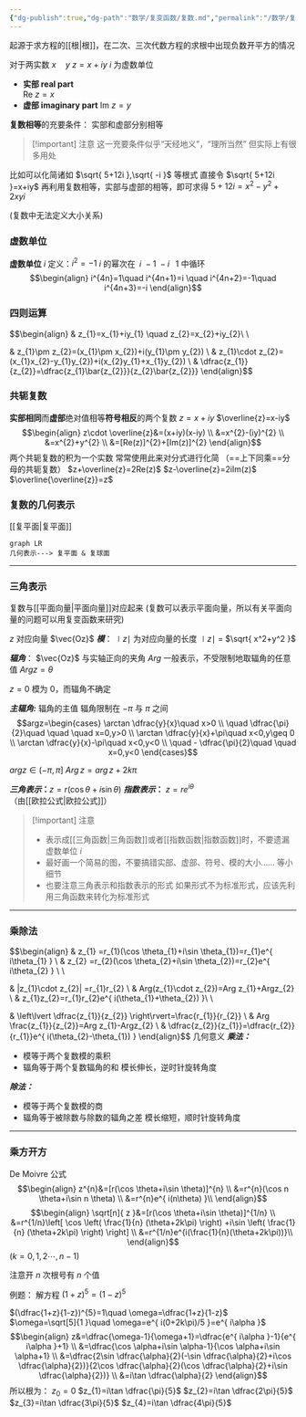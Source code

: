 ```yaml
---
{"dg-publish":true,"dg-path":"数学/复变函数/复数.md","permalink":"/数学/复变函数/复数/","dgPassFrontmatter":true,"noteIcon":"","created":"2024-05-21T15:20:28.114+08:00","updated":"2024-08-04T17:07:13.012+08:00"}
---
```


起源于求方程的[[根\|根]]，在二次、三次代数方程的求根中出现负数开平方的情况
 
对于两实数 $x\quad y$
$z=x+iy$
$i$  为虚数单位
- **实部  real part**  
	$\mathrm{Re}$ $z=x$    
- **虚部 imaginary part**
	$\mathrm{Im}$ $z=y$      

**复数相等**的充要条件：
实部和虚部分别相等
>[!important] 注意
>这一充要条件似乎“天经地义”，“理所当然”
>但实际上有很多用处

比如可以化简诸如 $\sqrt{ 5+12i },\sqrt{ -i }$ 等根式
直接令 $\sqrt{ 5+12i }=x+iy$
再利用复数相等，实部与虚部的相等，即可求得
$5+12i=x^{2}-y^{2}+2xyi$


(复数中无法定义大小关系)

### 虚数单位
**虚数单位** $i$
定义：$i^2 = -1$
$i$   的幂次在 $\; i \: -1\: -i\;\;\;1$  中循环
$$\begin{align}
i^{4n}=1\quad i^{4n+1}=i \quad i^{4n+2}=-1\quad i^{4n+3}=-i
\end{align}$$

### 四则运算
$$\begin{align} 
 & z_{1}=x_{1}+iy_{1} \quad z_{2}=x_{2}+iy_{2}\\ \\

 & z_{1}\pm z_{2}=(x_{1}\pm x_{2})+i(y_{1}\pm y_{2}) \\
 & z_{1}\cdot z_{2}=(x_{1}x_{2}-y_{1}y_{2})+i(x_{2}y_{1}+x_{1}y_{2}) \\
 & \dfrac{z_{1}}{z_{2}}=\dfrac{z_{1}\bar{z_{2}}}{z_{2}\bar{z_{2}}}
\end{align}$$

### 共轭复数
**实部相同**而**虚部**绝对值相等**符号相反**的两个复数
$z=x+iy$
$\overline{z}=x-iy$
$$\begin{align}
z\cdot \overline{z}&=(x+iy)(x-iy) \\
&=x^{2}-(iy)^{2} \\
&=x^{2}+y^{2}   \\
&=[Re(z)]^{2}+[Im(z)]^{2}
\end{align}$$
 两个共轭复数的积为一个实数
 常常使用此来对分式进行化简
 （==上下同乘==分母的共轭复数）
 $z+\overline{z}=2Re(z)$
 $z-\overline{z}=2iIm(z)$
 $\overline{\overline{z}}=z$
 
### 复数的几何表示
[[复平面\|复平面]]

```mermaid
graph LR
几何表示---> 复平面 & 复球面
```

***
### 三角表示
复数与[[平面向量\|平面向量]]对应起来 
(复数可以表示平面向量，所以有关平面向量的问题可以用复变函数来研究)

$z$ 对应向量 $\vec{Oz}$
***模***： $\mid z\mid$ 为对应向量的长度
 $\mid z\mid$ = $\sqrt{ x^2+y^2 }$
 
***辐角***： $\vec{Oz}$ 与实轴正向的夹角
$Arg$ 一般表示，不受限制地取辐角的任意值
$Arg z=\theta$  

$z=0$ 模为 0，而辐角不确定

***主辐角:***  辐角的主值
辐角限制在 $-\pi$ 与 $\pi$ 之间
$$argz=\begin{cases}
\arctan \dfrac{y}{x}\quad x>0 \\
\quad \dfrac{\pi}{2}\quad \quad \quad x=0,y>0 \\
\arctan \dfrac{y}{x}+\pi\quad x<0,y\geq 0 \\
\arctan \dfrac{y}{x}-\pi\quad x<0,y<0 \\
\quad - \dfrac{\pi}{2}\quad \quad x=0,y<0
\end{cases}$$

$arg z \in(-\pi,\pi]$
$Arg\,z =arg\,z+2k \pi$ 

***三角表示*：**$z=r(\cos \theta+i\sin\theta)$
***指数表示*：** $z=re^{i\theta}$    （由[[欧拉公式\|欧拉公式]]）

>[!important] 注意
>- 表示成[[三角函数\|三角函数]]或者[[指数函数\|指数函数]]时，不要遗漏虚数单位 $i$
>- 最好画一个简易的图，不要搞错实部、虚部、符号、模的大小...... 等小细节
>- 也要注意三角表示和指数表示的形式
>	如果形式不为标准形式，应该先利用三角函数来转化为标准形式

***
### 乘除法
$$\begin{align}
 & z_{1} =r_{1}(\cos \theta_{1}+i\sin \theta_{1})=r_{1}e^{ i\theta_{1} } \\
 & z_{2} =r_{2}(\cos \theta_{2}+i\sin \theta_{2})=r_{2}e^{ i\theta_{2} }  \\ \\

 & |z_{1}\cdot z_{2}| =r_{1}r_{2} \\
 & Arg(z_{1}\cdot z_{2})=Arg z_{1}+Argz_{2}  \\
 & z_{1}z_{2}=r_{1}r_{2}e^{ i(\theta_{1}+\theta_{2}) }\\ \\

 & \left\lvert  \dfrac{z_{1}}{z_{2}} \right\rvert=\frac{r_{1}}{r_{2}} \\
 & Arg \frac{z_{1}}{z_{2}}=Arg z_{1}-Argz_{2}  \\
 & \dfrac{z_{2}}{z_{1}}=\dfrac{r_{2}}{r_{1}}e^{ i(\theta_{2}-\theta_{1}) }
\end{align}$$
几何意义
***乘法：***
- 模等于两个复数模的乘积
- 辐角等于两个复数辐角的和
模长伸长，逆时针旋转角度

***除法：***
- 模等于两个复数模的商
- 辐角等于被除数与除数的辐角之差
模长缩短，顺时针旋转角度
***
### 乘方开方
De Moivre 公式
$$\begin{align}
z^{n}&=[r(\cos \theta+i\sin \theta)]^{n} \\
&=r^{n}(\cos n \theta+i\sin n \theta)  \\
&=r^{n}e^{ i(n\theta) }\\
\end{align}$$
$$\begin{align}
\sqrt[n]{ z }&=[r(\cos \theta+i\sin \theta)]^{1/n} \\
&=r^{1/n}\left[ \cos \left( \frac{1}{n} (\theta+2k\pi) \right) +i\sin \left( \frac{1}{n} (\theta+2k\pi) \right) \right] \\
&=r^{1/n}e^{i(\frac{1}{n}(\theta+2k\pi))}\\
\end{align}$$
$(k=0,1,2\cdots,n-1)$

注意开 $n$ 次根号有 $n$ 个值

例题：
解方程 $(1+z)^{5}=(1-z)^{5}$

$(\dfrac{1+z}{1-z})^{5}=1\quad \omega=\dfrac{1+z}{1-z}$
$\omega=\sqrt[5]{1  }\quad \omega=e^{ i(0+2k\pi)/5 }=e^{ i\alpha }$
$$\begin{align}
z&=\dfrac{\omega-1}{\omega+1}=\dfrac{e^{ i\alpha }-1}{e^{ i\alpha }+1} \\
&=\dfrac{\cos \alpha+i\sin \alpha-1}{\cos \alpha+i\sin \alpha+1} \\
&=\dfrac{2\sin \dfrac{\alpha}{2}(-\sin \dfrac{\alpha}{2}+i\cos \dfrac{\alpha}{2})}{2\cos \dfrac{\alpha}{2}(\cos \dfrac{\alpha}{2}+i\sin \dfrac{\alpha}{2})} \\
&=i\tan \dfrac{\alpha}{2}
\end{align}$$
所以根为：
$z_{0}=0$
$z_{1}=i\tan \dfrac{\pi}{5}$
$z_{2}=i\tan \dfrac{2\pi}{5}$
$z_{3}=i\tan \dfrac{3\pi}{5}$
$z_{4}=i\tan \dfrac{4\pi}{5}$
